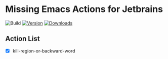 # Missing Emacs Actions for Jetbrains

![Build](https://github.com/sunznx/missing-emacs-actions/workflows/Build/badge.svg)
[![Version](https://img.shields.io/jetbrains/plugin/v/22262-missing-emacs-actions.svg)](https://plugins.jetbrains.com/plugin/22262-missing-emacs-actions)
[![Downloads](https://img.shields.io/jetbrains/plugin/d/22262-missing-emacs-actions.svg)](https://plugins.jetbrains.com/plugin/22262-missing-emacs-actions)

## Action List
- [x] kill-region-or-backward-word